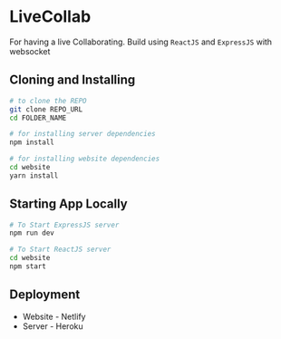 # LiveCollab

For having a live Collaborating. Build using `ReactJS` and `ExpressJS` with websocket

## Cloning and Installing

```sh
# to clone the REPO
git clone REPO_URL
cd FOLDER_NAME

# for installing server dependencies
npm install

# for installing website dependencies
cd website
yarn install
```

## Starting App Locally

```sh
# To Start ExpressJS server
npm run dev

# To Start ReactJS server
cd website
npm start
```

## Deployment

- Website - Netlify
- Server - Heroku
